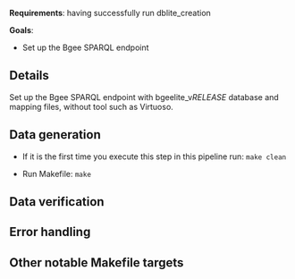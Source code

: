 **Requirements**: having successfully run dblite_creation

**Goals**:
* Set up the Bgee SPARQL endpoint

## Details

Set up the Bgee SPARQL endpoint with bgeelite_v*RELEASE* database and mapping files, without tool such as Virtuoso.

## Data generation

* If it is the first time you execute this step in this pipeline run:
  `make clean`

* Run Makefile:
  `make`

## Data verification

## Error handling

## Other notable Makefile targets

